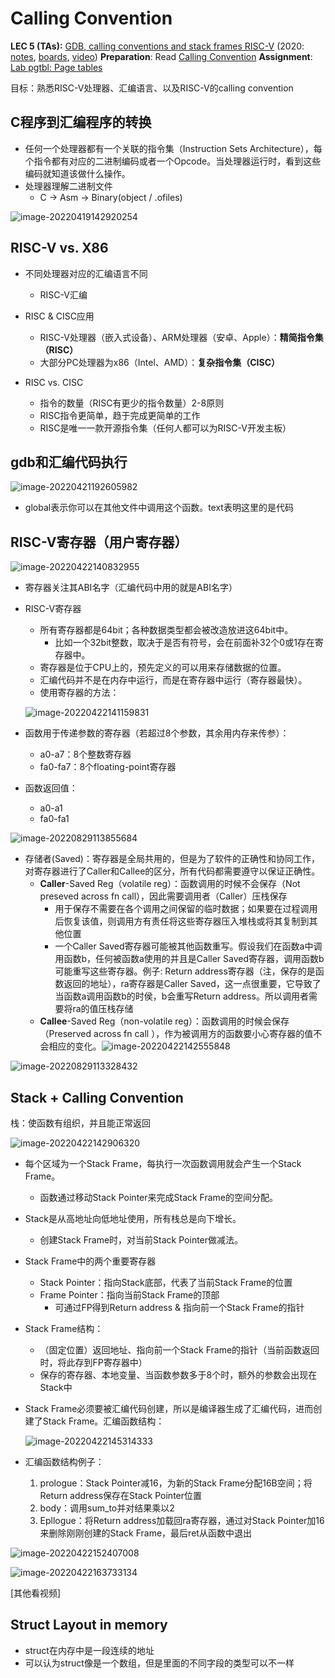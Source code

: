 # Calling Convention

**LEC 5 (TAs):** [GDB, calling conventions and stack frames RISC-V](https://pdos.csail.mit.edu/6.828/2021/lec/gdb_slides.pdf) (2020: [notes](https://pdos.csail.mit.edu/6.828/2021/lec/l-riscv.txt), [boards](https://pdos.csail.mit.edu/6.828/2021/lec/l-riscv-slides.pdf), [video](https://youtu.be/s-Z5t_yTyTM))
**Preparation**: Read [Calling Convention](https://pdos.csail.mit.edu/6.828/2021/readings/riscv-calling.pdf)
**Assignment**: [Lab pgtbl: Page tables](https://pdos.csail.mit.edu/6.828/2021/labs/pgtbl.html)

目标：熟悉RISC-V处理器、汇编语言、以及RISC-V的calling convention

## C程序到汇编程序的转换

- 任何一个处理器都有一个关联的指令集（Instruction Sets Architecture），每个指令都有对应的二进制编码或者一个Opcode。当处理器运行时，看到这些编码就知道该做什么操作。
- 处理器理解二进制文件
  - C -> Asm -> Binary(object / .ofiles)

![image-20220419142920254](3-CallingConvention.assets/image-20220419142920254.png)

## RISC-V vs. X86

- 不同处理器对应的汇编语言不同
  - RISC-V汇编
- RISC & CISC应用
  - RISC-V处理器（嵌入式设备）、ARM处理器（安卓、Apple）：**精简指令集（RISC）**
  - 大部分PC处理器为x86（Intel、AMD）：**复杂指令集（CISC）**

- RISC vs. CISC
  - 指令的数量（RISC有更少的指令数量）2-8原则
  - RISC指令更简单，趋于完成更简单的工作
  - RISC是唯一一款开源指令集（任何人都可以为RISC-V开发主板）

## gdb和汇编代码执行

![image-20220421192605982](3-CallingConvention.assets/image-20220421192605982.png)

- global表示你可以在其他文件中调用这个函数。text表明这里的是代码

## RISC-V寄存器（用户寄存器）

![image-20220422140832955](3-CallingConvention.assets/image-20220422140832955.png)

- 寄存器关注其ABI名字（汇编代码中用的就是ABI名字）

- RISC-V寄存器

  - 所有寄存器都是64bit；各种数据类型都会被改造放进这64bit中。
    - 比如一个32bit整数，取决于是否有符号，会在前面补32个0或1存在寄存器中。
  - 寄存器是位于CPU上的，预先定义的可以用来存储数据的位置。
  - 汇编代码并不是在内存中运行，而是在寄存器中运行（寄存器最快）。
  - 使用寄存器的方法：

  ![image-20220422141159831](3-CallingConvention.assets/image-20220422141159831.png)

- 函数用于传递参数的寄存器（若超过8个参数，其余用内存来传参）：

  - a0-a7：8个整数寄存器
  - fa0-fa7：8个floating-point寄存器

- 函数返回值：

  - a0-a1
  - fa0-fa1


![image-20220829113855684](C:\Users\11354\AppData\Roaming\Typora\typora-user-images\image-20220829113855684.png)

- 存储者(Saved)：寄存器是全局共用的，但是为了软件的正确性和协同工作，对寄存器进行了Caller和Callee的区分，所有代码都需要遵守以保证正确性。
  - **Caller**-Saved Reg（volatile reg）：函数调用的时候不会保存（Not preseved across fn call），因此需要调用者（Caller）压栈保存
    - 用于保存不需要在各个调用之间保留的临时数据；如果要在过程调用后恢复该值，则调用方有责任将这些寄存器压入堆栈或将其复制到其他位置
    - 一个Caller Saved寄存器可能被其他函数重写。假设我们在函数a中调用函数b，任何被函数a使用的并且是Caller Saved寄存器，调用函数b可能重写这些寄存器。例子: Return address寄存器（注，保存的是函数返回的地址），ra寄存器是Caller Saved，这一点很重要，它导致了当函数a调用函数b的时侯，b会重写Return address。所以调用者需要将ra的值压栈存储
  - **Callee**-Saved Reg（non-volatile reg）：函数调用的时候会保存（Preserved across fn call ），作为被调用方的函数要小心寄存器的值不会相应的变化。![image-20220422142555848](3-CallingConvention.assets/image-20220422142555848.png)

![image-20220829113328432](C:\Users\11354\AppData\Roaming\Typora\typora-user-images\image-20220829113328432.png)

## Stack + Calling Convention

栈：使函数有组织，并且能正常返回

![image-20220422142906320](3-CallingConvention.assets/image-20220422142906320.png)

- 每个区域为一个Stack Frame，每执行一次函数调用就会产生一个Stack Frame。

  - 函数通过移动Stack Pointer来完成Stack Frame的空间分配。

- Stack是从高地址向低地址使用，所有栈总是向下增长。

  - 创建Stack Frame时，对当前Stack Pointer做减法。

- Stack Frame中的两个重要寄存器

  - Stack Pointer：指向Stack底部，代表了当前Stack Frame的位置
  - Frame Pointer：指向当前Stack Frame的顶部
    - 可通过FP得到Return address & 指向前一个Stack Frame的指针

- Stack Frame结构：

  - （固定位置）返回地址、指向前一个Stack Frame的指针（当前函数返回时，将此存到FP寄存器中）
  - 保存的寄存器、本地变量、当函数参数多于8个时，额外的参数会出现在Stack中

- Stack Frame必须要被汇编代码创建，所以是编译器生成了汇编代码，进而创建了Stack Frame。汇编函数结构：

  ![image-20220422145314333](3-CallingConvention.assets/image-20220422145314333.png)

- 汇编函数结构例子：
  1. prologue：Stack Pointer减16，为新的Stack Frame分配16B空间；将Return address保存在Stack Pointer位置
  2. body：调用sum_to并对结果乘以2
  3. Epllogue：将Return address加载回ra寄存器，通过对Stack Pointer加16来删除刚刚创建的Stack Frame，最后ret从函数中退出

![image-20220422152407008](3-CallingConvention.assets/image-20220422152407008.png)

![image-20220422163733134](3-CallingConvention.assets/image-20220422163733134.png)

[其他看视频]

## Struct Layout in memory

- struct在内存中是一段连续的地址
- 可以认为struct像是一个数组，但是里面的不同字段的类型可以不一样